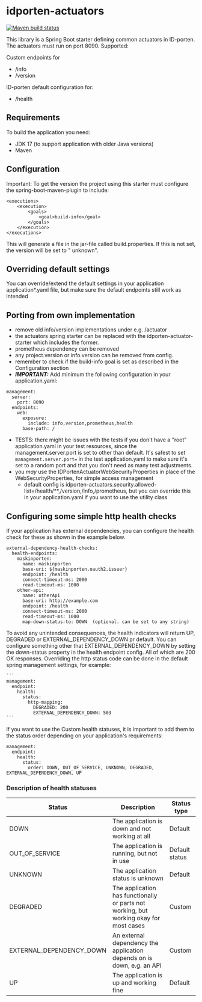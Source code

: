 # idporten-actuators

[![Maven build status](https://github.com/felleslosninger/idporten-actuator-starter/actions/workflows/call-maventests.yml/badge.svg)](https://github.com/felleslosninger/idporten-actuator-starter/actions/workflows/call-maventests.yml)

This library is a Spring Boot starter defining common actuators in ID-porten. The actuators must run on port 8090.
Supported:

Custom endpoints for
* /info
* /version

ID-porten default configuration for:

* /health

## Requirements

To build the application you need:

* JDK 17 (to support application with older Java versions)
* Maven

## Configuration

Important: To get the version the project using this starter must configure the spring-boot-maven-plugin to include:

```
<executions>
    <execution>
        <goals>
            <goal>build-info</goal>
        </goals>
    </execution>
</executions>
```

This will generate a file in the jar-file called build.properties. If this is not set, the version will be set to "
unknown".

## Overriding default settings

You can override/extend the default settings in your application application*.yaml file, but make sure the default
endpoints still work as intended

## Porting from own implementation

- remove old info/version implementations under e.g. /actuator
- the actuators spring starter can be replaced with the idporten-actuator-starter which includes the former.
- prometheus dependency can be removed
- any project.version or info.version can be removed from config.
- remember to check if the build-info goal is set as described in the Configuration section
- ***IMPORTANT:*** Add minimum the following configuration in your application.yaml:
```
management:
  server:
    port: 8090
  endpoints:
    web:
      exposure:
        include: info,version,prometheus,health
      base-path: /
```

- TESTS: there might be issues with the tests if you don't have a "root" application.yaml in your test resources, since
  the management.server.port is set to other than default. It's safest to set ```management.server.port=``` in the test
  application.yaml to make sure it's set to a random port and that you don't need as many test adjustments.
- you _may_ use the IDPortenActuatorWebSecurityProperties in place of the WebSecurityProperties, for simple access
  management
    - default config is idporten-actuators.security.allowed-list=/health/**,/version,/info,/prometheus, but you can
      override this in your application.yaml if you want to use the utility class

## Configuring some simple http health checks

If your application has external dependencies, you can configure the health check for these as shown in the example
below.

```
external-dependency-health-checks:
  health-endpoints:
    maskinporten:
      name: maskinporten
      base-uri: ${maskinporten.oauth2.issuer}
      endpoint: /health
      connect-timeout-ms: 2000
      read-timeout-ms: 1000   
    other-api:
      name: otherApi
      base-uri: http://example.com
      endpoint: /health
      connect-timeout-ms: 2000
      read-timeout-ms: 1000
      map-down-status-to: DOWN  (optional. can be set to any string)
```

To avoid any unintended consequences, the health indicators will return UP, DEGRADED or EXTERNAL_DEPENDENCY_DOWN pr
default. You can configure something other that EXTERNAL_DEPENDENCY_DOWN by setting the down-status property in the
health endpoint config. All of which are 200 OK responses. Overriding the http status code can be done in the default
spring management settings, for example:

    ```
    management:
      endpoint:
        health:
          status:
            http-mapping:
              DEGRADED: 200
              EXTERNAL_DEPENDENCY_DOWN: 503
    ```

If you want to use the Custom health statuses, it is important to add them to the status order depending on your
application's requirements:

```
management:
  endpoint:
    health:
      status:
        order: DOWN, OUT_OF_SERVICE, UNKNOWN, DEGRADED, EXTERNAL_DEPENDENCY_DOWN, UP
```

### Description of health statuses

| Status | Description | Status type |
| ----------- | ----------- | ----------- |
| DOWN | The application is down and not working at all | Default |
| OUT_OF_SERVICE | The application is running, but not in use | Default status |
| UNKNOWN | The application status is unknown | Default |
| DEGRADED | The application has functionally or parts not working, but working okay for most cases | Custom |
| EXTERNAL_DEPENDENCY_DOWN | An external dependency the application depends on is down, e.g. an API | Custom |
| UP | The application is up and working fine | Default |
